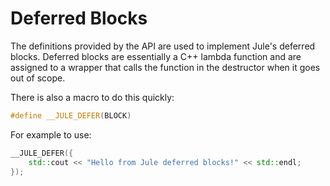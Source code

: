 # Deferred Blocks

The definitions provided by the API are used to implement Jule's deferred blocks. Deferred blocks are essentially a C++ lambda function and are assigned to a wrapper that calls the function in the destructor when it goes out of scope.

There is also a macro to do this quickly:
```cpp
#define __JULE_DEFER(BLOCK)
```

For example to use:

```cpp
__JULE_DEFER({
    std::cout << "Hello from Jule deferred blocks!" << std::endl;
});
```
